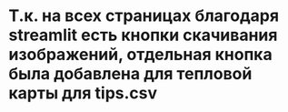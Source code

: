 # Т.к. на всех страницах благодаря streamlit есть кнопки скачивания изображений, отдельная кнопка была добавлена для тепловой карты для tips.csv
